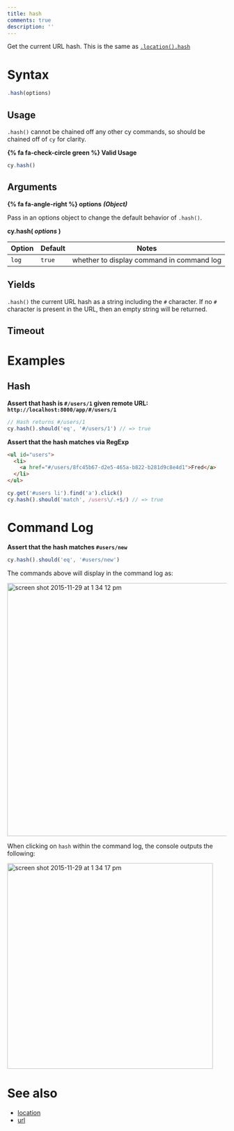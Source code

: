 ```yaml
---
title: hash
comments: true
description: ''
---
```


Get the current URL hash. This is the same as [`.location().hash`](https://on.cypress.io/api/location)

# Syntax

```javascript
.hash(options)
```

## Usage

`.hash()` cannot be chained off any other cy commands, so should be chained off of `cy` for clarity.

**{% fa fa-check-circle green %} Valid Usage**

```javascript
cy.hash()    
```

## Arguments

**{% fa fa-angle-right %} options** ***(Object)***

Pass in an options object to change the default behavior of `.hash()`.

**cy.hash( *options* )**

Option | Default | Notes
--- | --- | ---
`log` | `true` | whether to display command in command log

## Yields

`.hash()` the current URL hash as a string including the `#` character. If no `#` character is present in the URL, then an empty string will be returned.

## Timeout

# Examples

## Hash

**Assert that hash is `#/users/1` given remote URL: `http://localhost:8000/app/#/users/1`**

```javascript
// Hash returns #/users/1
cy.hash().should('eq', '#/users/1') // => true
```

**Assert that the hash matches via RegExp**

```html
<ul id="users">
  <li>
    <a href="#/users/8fc45b67-d2e5-465a-b822-b281d9c8e4d1">Fred</a>
  </li>
</ul>
```

```javascript
cy.get('#users li').find('a').click()
cy.hash().should('match', /users\/.+$/) // => true
```

# Command Log

**Assert that the hash matches `#users/new`**

```javascript
cy.hash().should('eq', '#users/new')
```

The commands above will display in the command log as:

<img width="581" alt="screen shot 2015-11-29 at 1 34 12 pm" src="https://cloud.githubusercontent.com/assets/1271364/11459152/ed737be4-969d-11e5-823e-1d12cd7d03b1.png">

When clicking on `hash` within the command log, the console outputs the following:

<img width="472" alt="screen shot 2015-11-29 at 1 34 17 pm" src="https://cloud.githubusercontent.com/assets/1271364/11459153/f0aa6476-969d-11e5-9851-302957f9eb0f.png">

# See also

- [location](https://on.cypress.io/api/location)
- [url](https://on.cypress.io/api/url)
